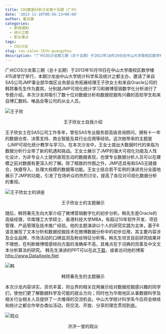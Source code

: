 ```yaml
---
title: COS数据分析沙龙第十五期（广州）
date: '2013-11-10T00:56:13+00:00'
author: 霍志骥
categories:
  - 新闻通知
  - 统计之都
  - 职业事业
tags:
  - COS沙龙
slug: cos-salon-15th-guangzhou
description: "广州COS沙龙第三期（总十五期）于2013年10月19日在中山大学南校区数学楼415讲学厅举行，本期沙龙由中山大学统计科学系及统计之都主办，邀请了来自SAS公司JMP事业部华南区业务部业务拓展经理王子欣女士和来自Oracle公司的韩锷春先生作为嘉宾，分别就JMP可视化统计学习和微博营销数字化分析进行了专题介绍。本次沙龙共吸引了数十位对数据分析和数据挖掘有兴趣的高校学生和来自博汇数码、唯品会等公司的从业人员。"
---
```



广州COS沙龙第三期（总十五期）于2013年10月19日在中山大学南校区数学楼415讲学厅举行，本期沙龙由中山大学统计科学系及统计之都主办，邀请了来自SAS公司JMP事业部华南区业务部业务拓展经理王子欣女士和来自Oracle公司的韩锷春先生作为嘉宾，分别就JMP可视化统计学习和微博营销数字化分析进行了专题介绍。本次沙龙共吸引了数十位对数据分析和数据挖掘有兴趣的高校学生和来自博汇数码、唯品会等公司的从业人员。

![王子欣](https://cos.name/wp-content/uploads/2013/11/王子欣.png)

<p align="center">
  王子欣女士自我介绍

王子欣女士在SAS公司工作多年，曾任SAS专业服务部高级咨询顾问，拥有十一年的数据仓库、决策支持、商业智能及其行业应用等经验。这次她带来的主题是《JMP可视化统计教学与学习》。在本次沙龙中，王女士提出大数据时代的来临为数据分析行业带了新的机遇和挑战。王女士展示了JMP的强大可视化功能及人性化设计，为非专业人士提供直观生动的数据表现，也使专业数据分析人员可以在建模之前对数据有更深入的了解。除了精致的作图之外，JMP还具有和SAS无缝接合，快捷导入、处理大规模的数据等功能。王女士结合若干实例的演讲充分全面地展示了JMP的功能，引发了在场听众的热烈讨论，提高了各位对可视化数据分析的重视。


![王子欣女士的讲座](https://cos.name/wp-content/uploads/2013/11/王子欣女士的讲座.png)
<p align="center">
王子欣女士的主题展示

随后，韩锷春先生向大家介绍了微博营销数字化的初步分析。韩先生是Oracle的高级经理，华南理工大学硕士、香港科技大学MBA，有超过10年软件开发、项目管理、产品管理及技术推广经验。他的主题演讲以个人的研究实践为主体，基于R语言展现了文本分析和数据挖掘技术在微博数据分析中的初步应用，其主要内容涉及企业品牌、市场活动的口碑监测及粉丝特征分析等。韩先生坦言目前研究结果并不理想，在判断微博情感倾向方面的准确率不高，其难点在于词典的完善及中文文本分析算法的研究。 韩先生演讲的PPT可以在此[下载](http://www.dataapple.net/wp-content/uploads/2013/10/WeiboBasicAnalysisWithR.pdf)，或者访问他的博客 <http://www.DataApple.Net>


![韩](https://cos.name/wp-content/uploads/2013/11/韩.png)

<p align="center">
  韩锷春先生的主题展示

本次沙龙内容详实，资讯丰富，将业界的相关应用展示给对数据挖掘感兴趣的同学们，使他们更了解数据科学及可能的就业方向；同时也为华南地区从事数据科学及相关行业相关人员提供了一次难得的交流机会。中山大学统计科学系今后将会继续和统计之都合作举办类似活动，将交流、开放、分享的理念贯彻到底。


![观众](https://cos.name/wp-content/uploads/2013/11/观众.png)

<p align="center">
  济济一堂的观众
